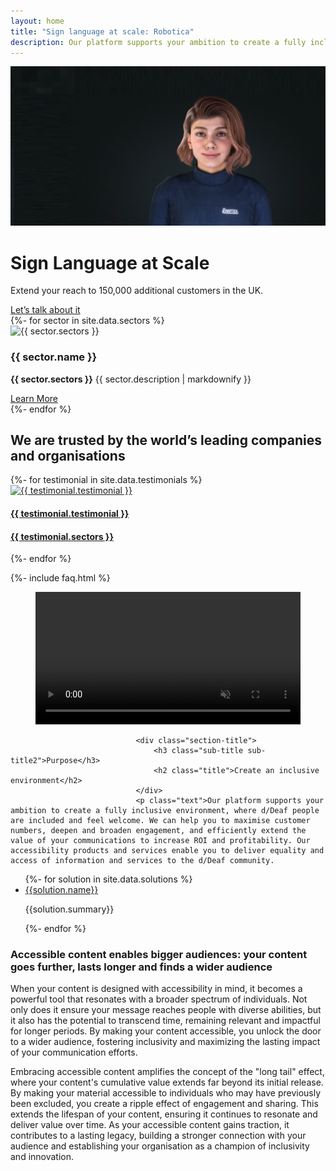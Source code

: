 ```yaml
---
layout: home
title: "Sign language at scale: Robotica"
description: Our platform supports your ambition to create a fully inclusive environment, where d/Deaf people are included and feel welcome. We can help you to maximise customer numbers, deepen and broaden engagement, and efficiently extend the value of your communications to increase ROI and profitability.
---
```


<div class="section winbiz-hero-section-3">
            <div class="hero-img-3">
                <img src="/images/cassie.png" alt="Picture of a sign language ai avatar named cassie">
            </div>
            <div class="container">
                <div class="row align-items-center">
                    <div class="col-lg-6">
                        <!-- Hero Content Start -->
                        <div class="hero-content">
                            <h1 class="title aos-init aos-animate" data-aos="fade-up" data-aos-delay="800">Sign Language at Scale</h1>
                            <p class="hero-text">Extend your reach to 150,000 additional customers in the UK.</p>
                            <div class="hero-btn aos-init aos-animate" data-aos="fade-up" data-aos-delay="1000">
                                <a class="btn" href="contact.html">Let’s talk about it <i class="fas fa-angle-right"></i></a>
                            </div>
                        </div>
                        <!-- Hero Content End -->
                    </div>
                </div>
                <!-- Features Start -->
                <div class="winbiz-features-section">
                    <!-- Features Wrap Start -->
                    <div class="features-wrap">
                        <div class="row">    
                        {%- for sector in site.data.sectors %}
                            <div class="col-lg-4 col-md-6">
                                <!-- Features Item Start-->
                                <div class="features-item-02">
      <img src = '{{ sector.icon }}' class = '' style="width:30%;" alt="{{ sector.sectors }}"/>
                                    <div class="features-content">
                                        <h3 class="title">{{ sector.name }}</h3>
                                        <p><b>{{ sector.sectors }}</b> {{ sector.description | markdownify }}</p>
                                        <a class="btn" href="{{ sector.link }}">Learn More<i class="fas fa-angle-right"></i></a>
                                    </div>
                                </div>
                                <!-- Features Item End-->
                            </div>
                                {%- endfor %}
                        </div>
                    </div>
                    <!-- Features Wrap End -->
                </div>
                <!-- Features End -->
            </div>
        </div>

<!-- Brand Logo Start -->
 <div class="section">
  <div class="container">
  <h2 class="title brandintro">We are trusted by the world’s leading companies and organisations</h2>
                  <div class="brand-slider">
                      <!-- Single Brand Start -->
                                        {%- for testimonial in site.data.testimonials %}
                                            <a {% if testimonial.link %} href="{{ testimonial.link }}" target="_blank" {% endif %}>
                      <div class="">
                          <img src="{{ testimonial.logo }}" class="service-icon" alt="{{ testimonial.testimonial }}">
                           <h4>{{ testimonial.testimonial }}</h4>
                         <h4>{{ testimonial.sectors }}</h4>
                      </div>
                          </a>
                                            {%- endfor %}
                      <!-- Single Brand End -->
                  </div>
          <!-- Brand Active End -->
      <!-- Brand Wrapper End -->
      
  </div>
</div>
<!-- Brand Logo End -->


  {%- include faq.html %}


<div class="winbiz-about-sectio-4 section section-padding-02">
            <div class="container">
                <div class="about-wrap">
                    <div class="row g-0">
                        <div class="col-lg-7">
                            <!-- About Image Start-->
                            <div class="about-img-wrap">
                                <div class="row g-0">
                                    <div class="container">
  <figure id="videoContainer" data-fullscreen="false">
    <video
      volume="0.0"
      width="100%"
      id="video"
      preload="auto"
      disablePictureInPicture
      controlslist="nodownload"
      autoplay
      muted
      loop
    >
      <source
        src="https://cdn.api.video/vod/vi65dmFVVfCcNEfBZddTzGJh/mp4/1080/source.mp4"
        type="video/mp4"
        aria-labelledby="title"
        aria-describedby="transcript"
      >
      <iframe src="https://embed.api.video/vod/vi65dmFVVfCcNEfBZddTzGJh" width="100%" frameborder="0" scrolling="no" allowfullscreen="true">
      </iframe>
    </video>
  </figure>
</div>
                                </div>
                            </div>
                            <!-- About Image End-->
                        </div>
                        <div class="col-lg-5">
                            <!-- About Content Start-->
                            <div class="about-content">

                                <div class="section-title">
                                    <h3 class="sub-title sub-title2">Purpose</h3>
                                    <h2 class="title">Create an inclusive environment</h2>
                                </div>
                                <p class="text">Our platform supports your ambition to create a fully inclusive environment, where d/Deaf people are included and feel welcome. We can help you to maximise customer numbers, deepen and broaden engagement, and efficiently extend the value of your communications to increase ROI and profitability. Our accessibility products and services enable you to deliver equality and access of information and services to the d/Deaf community.
</p>
</div>
</div>
        <!-- Service Single Start -->
        <div class="corpix-service-single section section-padding">
            <div class="container">
                <div class="service-single-wrap">
                    <div class="row">
                        <div class="col-xl-3 col-lg-4">
                            <!-- Service Sidebar Start -->
                            <div class="service-sidebar">
                                <!-- Service Widget Start -->
                                <div class="service-widget">
                                    <div class="service-category-list">
                                        <ul>
                                        {%- for solution in site.data.solutions %}
                                        <li><a href="{{solution.link}}">{{solution.name}}<i class="fas fa-angle-right"></i></a><p>{{solution.summary}}</p></li>
                                        {%- endfor %}
                                        </ul>
                                    </div>
                                </div>
                                <!-- Service Widget End -->
                                <div class="service-widget">
                                </div>
                                <!-- Service Widget Start -->
                                <div class="service-widget">
                                    <!-- Cta Banner Start-->
                                    <div class="cta-banner">
                                    </div>
                                    <!-- Cta Banner End-->
                                </div>
                                <!-- Service Widget End -->
                            </div>
                            <!-- Service Sidebar End -->
                        </div>
                        <div class="col-xl-8 col-lg-8">
                            <!-- Service Single Content Start -->
                            <div class="service-single-content">
                                <h3 class="title">Accessible content enables bigger audiences: your content goes further, lasts longer and finds a wider audience</h3>
                                <p class="text">When your content is designed with accessibility in mind, it becomes a powerful tool that resonates with a broader spectrum of individuals. Not only does it ensure your message reaches people with diverse abilities, but it also has the potential to transcend time, remaining relevant and impactful for longer periods. By making your content accessible, you unlock the door to a wider audience, fostering inclusivity and maximizing the lasting impact of your communication efforts.

Embracing accessible content amplifies the concept of the "long tail" effect, where your content's cumulative value extends far beyond its initial release. By making your material accessible to individuals who may have previously been excluded, you create a ripple effect of engagement and sharing. This extends the lifespan of your content, ensuring it continues to resonate and deliver value over time. As your accessible content gains traction, it contributes to a lasting legacy, building a stronger connection with your audience and establishing your organisation as a champion of inclusivity and innovation.</p>
                                                            </div>
                            <!-- Service Single Content End -->
                        </div>
                    </div>
                </div>
            </div>
        </div>
        <!-- Service Single End -->
<link rel="stylesheet" href="https://cdnjs.cloudflare.com/ajax/libs/tiny-slider/2.9.4/tiny-slider.css">
<script src="https://cdnjs.cloudflare.com/ajax/libs/tiny-slider/2.9.2/min/tiny-slider.js"></script>

<script>
    var slider = tns({
      container: '.faqslider',
      items: 1,
      nav: false,
      prevButton: '.testimonial-button-prev',
      nextButton: '.testimonial-button-next',
      responsive: {
      640: {
        edgePadding: 20,
        gutter: 20,
        items: 2
      },
      768: {
        gutter: 30,
        items: 2
      },
    }
    });
  </script>
  <script>
    var slider = tns({
      container: '.brand-slider',
      items: 2,
      autoplay: true,
      responsive: {
      640: {
        edgePadding: 20,
        gutter: 20,
        items: 2
      },
      768: {
        gutter: 30,
        items: 3
      },
      1024: {
        gutter: 30,
        items: 6
      },
    }
    });
  </script>